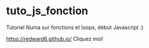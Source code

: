 # tuto_js_fonction
Tutoriel Numa sur fonctions et loops, début Javascript :)

https://redward6.github.io/
Cliquez moi!
